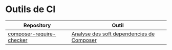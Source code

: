 # Outils de CI

| Repository | Outil |
| -- | -- |
| [composer-require-checker](https://github.com/maglnet/ComposerRequireChecker) | [Analyse des soft dependencies de Composer](composer-require-checker.html) |
